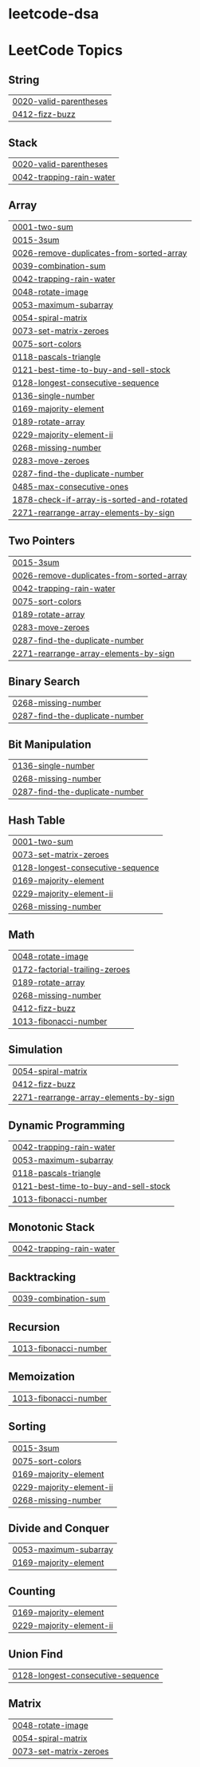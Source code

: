 # leetcode-dsa
<!---LeetCode Topics Start-->
# LeetCode Topics
## String
|  |
| ------- |
| [0020-valid-parentheses](https://github.com/viswapramod70/leetcode-dsa/tree/master/0020-valid-parentheses) |
| [0412-fizz-buzz](https://github.com/viswapramod70/leetcode-dsa/tree/master/0412-fizz-buzz) |
## Stack
|  |
| ------- |
| [0020-valid-parentheses](https://github.com/viswapramod70/leetcode-dsa/tree/master/0020-valid-parentheses) |
| [0042-trapping-rain-water](https://github.com/viswapramod70/leetcode-dsa/tree/master/0042-trapping-rain-water) |
## Array
|  |
| ------- |
| [0001-two-sum](https://github.com/viswapramod70/leetcode-dsa/tree/master/0001-two-sum) |
| [0015-3sum](https://github.com/viswapramod70/leetcode-dsa/tree/master/0015-3sum) |
| [0026-remove-duplicates-from-sorted-array](https://github.com/viswapramod70/leetcode-dsa/tree/master/0026-remove-duplicates-from-sorted-array) |
| [0039-combination-sum](https://github.com/viswapramod70/leetcode-dsa/tree/master/0039-combination-sum) |
| [0042-trapping-rain-water](https://github.com/viswapramod70/leetcode-dsa/tree/master/0042-trapping-rain-water) |
| [0048-rotate-image](https://github.com/viswapramod70/leetcode-dsa/tree/master/0048-rotate-image) |
| [0053-maximum-subarray](https://github.com/viswapramod70/leetcode-dsa/tree/master/0053-maximum-subarray) |
| [0054-spiral-matrix](https://github.com/viswapramod70/leetcode-dsa/tree/master/0054-spiral-matrix) |
| [0073-set-matrix-zeroes](https://github.com/viswapramod70/leetcode-dsa/tree/master/0073-set-matrix-zeroes) |
| [0075-sort-colors](https://github.com/viswapramod70/leetcode-dsa/tree/master/0075-sort-colors) |
| [0118-pascals-triangle](https://github.com/viswapramod70/leetcode-dsa/tree/master/0118-pascals-triangle) |
| [0121-best-time-to-buy-and-sell-stock](https://github.com/viswapramod70/leetcode-dsa/tree/master/0121-best-time-to-buy-and-sell-stock) |
| [0128-longest-consecutive-sequence](https://github.com/viswapramod70/leetcode-dsa/tree/master/0128-longest-consecutive-sequence) |
| [0136-single-number](https://github.com/viswapramod70/leetcode-dsa/tree/master/0136-single-number) |
| [0169-majority-element](https://github.com/viswapramod70/leetcode-dsa/tree/master/0169-majority-element) |
| [0189-rotate-array](https://github.com/viswapramod70/leetcode-dsa/tree/master/0189-rotate-array) |
| [0229-majority-element-ii](https://github.com/viswapramod70/leetcode-dsa/tree/master/0229-majority-element-ii) |
| [0268-missing-number](https://github.com/viswapramod70/leetcode-dsa/tree/master/0268-missing-number) |
| [0283-move-zeroes](https://github.com/viswapramod70/leetcode-dsa/tree/master/0283-move-zeroes) |
| [0287-find-the-duplicate-number](https://github.com/viswapramod70/leetcode-dsa/tree/master/0287-find-the-duplicate-number) |
| [0485-max-consecutive-ones](https://github.com/viswapramod70/leetcode-dsa/tree/master/0485-max-consecutive-ones) |
| [1878-check-if-array-is-sorted-and-rotated](https://github.com/viswapramod70/leetcode-dsa/tree/master/1878-check-if-array-is-sorted-and-rotated) |
| [2271-rearrange-array-elements-by-sign](https://github.com/viswapramod70/leetcode-dsa/tree/master/2271-rearrange-array-elements-by-sign) |
## Two Pointers
|  |
| ------- |
| [0015-3sum](https://github.com/viswapramod70/leetcode-dsa/tree/master/0015-3sum) |
| [0026-remove-duplicates-from-sorted-array](https://github.com/viswapramod70/leetcode-dsa/tree/master/0026-remove-duplicates-from-sorted-array) |
| [0042-trapping-rain-water](https://github.com/viswapramod70/leetcode-dsa/tree/master/0042-trapping-rain-water) |
| [0075-sort-colors](https://github.com/viswapramod70/leetcode-dsa/tree/master/0075-sort-colors) |
| [0189-rotate-array](https://github.com/viswapramod70/leetcode-dsa/tree/master/0189-rotate-array) |
| [0283-move-zeroes](https://github.com/viswapramod70/leetcode-dsa/tree/master/0283-move-zeroes) |
| [0287-find-the-duplicate-number](https://github.com/viswapramod70/leetcode-dsa/tree/master/0287-find-the-duplicate-number) |
| [2271-rearrange-array-elements-by-sign](https://github.com/viswapramod70/leetcode-dsa/tree/master/2271-rearrange-array-elements-by-sign) |
## Binary Search
|  |
| ------- |
| [0268-missing-number](https://github.com/viswapramod70/leetcode-dsa/tree/master/0268-missing-number) |
| [0287-find-the-duplicate-number](https://github.com/viswapramod70/leetcode-dsa/tree/master/0287-find-the-duplicate-number) |
## Bit Manipulation
|  |
| ------- |
| [0136-single-number](https://github.com/viswapramod70/leetcode-dsa/tree/master/0136-single-number) |
| [0268-missing-number](https://github.com/viswapramod70/leetcode-dsa/tree/master/0268-missing-number) |
| [0287-find-the-duplicate-number](https://github.com/viswapramod70/leetcode-dsa/tree/master/0287-find-the-duplicate-number) |
## Hash Table
|  |
| ------- |
| [0001-two-sum](https://github.com/viswapramod70/leetcode-dsa/tree/master/0001-two-sum) |
| [0073-set-matrix-zeroes](https://github.com/viswapramod70/leetcode-dsa/tree/master/0073-set-matrix-zeroes) |
| [0128-longest-consecutive-sequence](https://github.com/viswapramod70/leetcode-dsa/tree/master/0128-longest-consecutive-sequence) |
| [0169-majority-element](https://github.com/viswapramod70/leetcode-dsa/tree/master/0169-majority-element) |
| [0229-majority-element-ii](https://github.com/viswapramod70/leetcode-dsa/tree/master/0229-majority-element-ii) |
| [0268-missing-number](https://github.com/viswapramod70/leetcode-dsa/tree/master/0268-missing-number) |
## Math
|  |
| ------- |
| [0048-rotate-image](https://github.com/viswapramod70/leetcode-dsa/tree/master/0048-rotate-image) |
| [0172-factorial-trailing-zeroes](https://github.com/viswapramod70/leetcode-dsa/tree/master/0172-factorial-trailing-zeroes) |
| [0189-rotate-array](https://github.com/viswapramod70/leetcode-dsa/tree/master/0189-rotate-array) |
| [0268-missing-number](https://github.com/viswapramod70/leetcode-dsa/tree/master/0268-missing-number) |
| [0412-fizz-buzz](https://github.com/viswapramod70/leetcode-dsa/tree/master/0412-fizz-buzz) |
| [1013-fibonacci-number](https://github.com/viswapramod70/leetcode-dsa/tree/master/1013-fibonacci-number) |
## Simulation
|  |
| ------- |
| [0054-spiral-matrix](https://github.com/viswapramod70/leetcode-dsa/tree/master/0054-spiral-matrix) |
| [0412-fizz-buzz](https://github.com/viswapramod70/leetcode-dsa/tree/master/0412-fizz-buzz) |
| [2271-rearrange-array-elements-by-sign](https://github.com/viswapramod70/leetcode-dsa/tree/master/2271-rearrange-array-elements-by-sign) |
## Dynamic Programming
|  |
| ------- |
| [0042-trapping-rain-water](https://github.com/viswapramod70/leetcode-dsa/tree/master/0042-trapping-rain-water) |
| [0053-maximum-subarray](https://github.com/viswapramod70/leetcode-dsa/tree/master/0053-maximum-subarray) |
| [0118-pascals-triangle](https://github.com/viswapramod70/leetcode-dsa/tree/master/0118-pascals-triangle) |
| [0121-best-time-to-buy-and-sell-stock](https://github.com/viswapramod70/leetcode-dsa/tree/master/0121-best-time-to-buy-and-sell-stock) |
| [1013-fibonacci-number](https://github.com/viswapramod70/leetcode-dsa/tree/master/1013-fibonacci-number) |
## Monotonic Stack
|  |
| ------- |
| [0042-trapping-rain-water](https://github.com/viswapramod70/leetcode-dsa/tree/master/0042-trapping-rain-water) |
## Backtracking
|  |
| ------- |
| [0039-combination-sum](https://github.com/viswapramod70/leetcode-dsa/tree/master/0039-combination-sum) |
## Recursion
|  |
| ------- |
| [1013-fibonacci-number](https://github.com/viswapramod70/leetcode-dsa/tree/master/1013-fibonacci-number) |
## Memoization
|  |
| ------- |
| [1013-fibonacci-number](https://github.com/viswapramod70/leetcode-dsa/tree/master/1013-fibonacci-number) |
## Sorting
|  |
| ------- |
| [0015-3sum](https://github.com/viswapramod70/leetcode-dsa/tree/master/0015-3sum) |
| [0075-sort-colors](https://github.com/viswapramod70/leetcode-dsa/tree/master/0075-sort-colors) |
| [0169-majority-element](https://github.com/viswapramod70/leetcode-dsa/tree/master/0169-majority-element) |
| [0229-majority-element-ii](https://github.com/viswapramod70/leetcode-dsa/tree/master/0229-majority-element-ii) |
| [0268-missing-number](https://github.com/viswapramod70/leetcode-dsa/tree/master/0268-missing-number) |
## Divide and Conquer
|  |
| ------- |
| [0053-maximum-subarray](https://github.com/viswapramod70/leetcode-dsa/tree/master/0053-maximum-subarray) |
| [0169-majority-element](https://github.com/viswapramod70/leetcode-dsa/tree/master/0169-majority-element) |
## Counting
|  |
| ------- |
| [0169-majority-element](https://github.com/viswapramod70/leetcode-dsa/tree/master/0169-majority-element) |
| [0229-majority-element-ii](https://github.com/viswapramod70/leetcode-dsa/tree/master/0229-majority-element-ii) |
## Union Find
|  |
| ------- |
| [0128-longest-consecutive-sequence](https://github.com/viswapramod70/leetcode-dsa/tree/master/0128-longest-consecutive-sequence) |
## Matrix
|  |
| ------- |
| [0048-rotate-image](https://github.com/viswapramod70/leetcode-dsa/tree/master/0048-rotate-image) |
| [0054-spiral-matrix](https://github.com/viswapramod70/leetcode-dsa/tree/master/0054-spiral-matrix) |
| [0073-set-matrix-zeroes](https://github.com/viswapramod70/leetcode-dsa/tree/master/0073-set-matrix-zeroes) |
<!---LeetCode Topics End-->